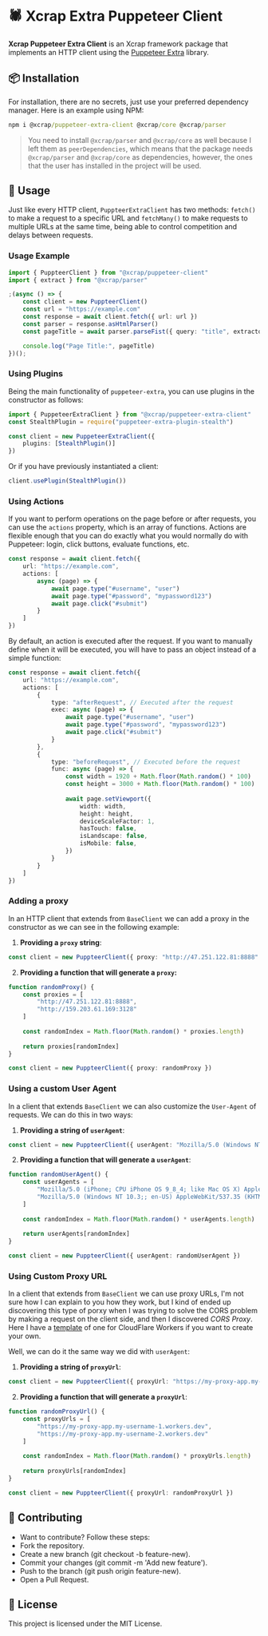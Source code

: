 # 🕷️ Xcrap Extra Puppeteer Client

**Xcrap Puppeteer Extra Client** is an Xcrap framework package that implements an HTTP client using the [Puppeteer Extra](https://www.npmjs.com/package/puppeteer-extra) library.
## 📦 Installation

For installation, there are no secrets, just use your preferred dependency manager. Here is an example using NPM:

```cmd
npm i @xcrap/puppeteer-extra-client @xcrap/core @xcrap/parser
```

> You need to install `@xcrap/parser` and `@xcrap/core` as well because I left them as `peerDependencies`, which means that the package needs `@xcrap/parser` and `@xcrap/core` as dependencies, however, the ones that the user has installed in the project will be used.

## 🚀 Usage

Just like every HTTP client, `PuppteerExtraClient` has two methods: `fetch()` to make a request to a specific URL and `fetchMany()` to make requests to multiple URLs at the same time, being able to control competition and delays between requests.
### Usage Example

```ts
import { PuppteerClient } from "@xcrap/puppeteer-client"
import { extract } from "@xcrap/parser"

;(async () => {
    const client = new PuppteerClient()
    const url = "https://example.com"
    const response = await client.fetch({ url: url })
    const parser = response.asHtmlParser()
    const pageTitle = await parser.parseFist({ query: "title", extractor: extract("innerText") })

    console.log("Page Title:", pageTitle)
})();
```

### Using Plugins

Being the main functionality of `puppeteer-extra`, you can use plugins in the constructor as follows:

```ts
import { PuppeteerExtraClient } from "@xcrap/puppeteer-extra-client"
const StealthPlugin = require("puppeteer-extra-plugin-stealth")

const client = new PuppeteerExtraClient({
	plugins: [StealthPlugin()]
})
```

Or if you have previously instantiated a client:

```ts
client.usePlugin(StealthPlugin())
```
### Using Actions

If you want to perform operations on the page before or after requests, you can use the `actions` property, which is an array of functions. Actions are flexible enough that you can do exactly what you would normally do with Puppeteer: login, click buttons, evaluate functions, etc.

```ts
const response = await client.fetch({
	url: "https://example.com",
	actions: [
		async (page) => {
			await page.type("#username", "user")
			await page.type("#password", "mypassword123")
			await page.click("#submit")
		}
	]
})
```

By default, an action is executed after the request. If you want to manually define when it will be executed, you will have to pass an object instead of a simple function:

```ts
const response = await client.fetch({
	url: "https://example.com",
	actions: [
		{
			type: "afterRequest", // Executed after the request
			exec: async (page) => {
				await page.type("#username", "user")
				await page.type("#password", "mypassword123")
				await page.click("#submit")
			}
		},
		{
			type: "beforeRequest", // Executed before the request
			func: async (page) => {
				const width = 1920 + Math.floor(Math.random() * 100)
				const height = 3000 + Math.floor(Math.random() * 100)
		
				await page.setViewport({
					width: width,
					height: height,
					deviceScaleFactor: 1,
					hasTouch: false,
					isLandscape: false,
					isMobile: false,
				})
			}
		}
	]
})
```
### Adding a proxy

In an HTTP client that extends from `BaseClient` we can add a proxy in the constructor as we can see in the following example:

1. **Providing a `proxy` string**:

```ts
const client = new PuppteerClient({ proxy: "http://47.251.122.81:8888" })
```

2. **Providing a function that will generate a `proxy`:**

```ts
function randomProxy() {
	const proxies = [
        "http://47.251.122.81:8888",
        "http://159.203.61.169:3128"
    ]
	
	const randomIndex = Math.floor(Math.random() * proxies.length)
	
	return proxies[randomIndex]
}

const client = new PuppteerClient({ proxy: randomProxy })
```
### Using a custom User Agent

In a client that extends `BaseClient` we can also customize the `User-Agent` of requests. We can do this in two ways: 

1. **Providing a string of `userAgent`**:

```ts
const client = new PuppteerClient({ userAgent: "Mozilla/5.0 (Windows NT 10.0; Win64; x64) AppleWebKit/537.36 (KHTML, like Gecko) Chrome/134.0.0.0 Safari/537.36" })
```

2. **Providing a function that will generate a `userAgent`**:

```ts
function randomUserAgent() {
	const userAgents = [
		"Mozilla/5.0 (iPhone; CPU iPhone OS 9_8_4; like Mac OS X) AppleWebKit/603.37 (KHTML, like Gecko) Chrome/54.0.1244.188 Mobile Safari/601.5",
		"Mozilla/5.0 (Windows NT 10.3;; en-US) AppleWebKit/537.35 (KHTML, like Gecko) Chrome/47.0.1707.185 Safari/601"
	]
	
	const randomIndex = Math.floor(Math.random() * userAgents.length)
	
	return userAgents[randomIndex]
}

const client = new PuppteerClient({ userAgent: randomUserAgent })
```

### Using Custom Proxy URL

In a client that extends from `BaseClient` we can use proxy URLs, I'm not sure how I can explain to you how they work, but I kind of ended up discovering this type of porxy when I was trying to solve the CORS problem by making a request on the client side, and then I discovered *CORS Proxy*. Here I have a [template](https://gist.github.com/marcuth/9fbd321b011da44d1287faae31a8dd3a) of one for CloudFlare Workers if you want to create your own.

Well, we can do it the same way we did with `userAgent`: 

1. **Providing a string of `proxyUrl`**:

```ts
const client = new PuppteerClient({ proxyUrl: "https://my-proxy-app.my-username.workers.dev" })
```

2. **Providing a function that will generate a `proxyUrl`**:

```ts
function randomProxyUrl() {
	const proxyUrls = [
		"https://my-proxy-app.my-username-1.workers.dev",
		"https://my-proxy-app.my-username-2.workers.dev"
	]
	
	const randomIndex = Math.floor(Math.random() * proxyUrls.length)
	
	return proxyUrls[randomIndex]
}

const client = new PuppteerClient({ proxyUrl: randomProxyUrl })
```

## 🤝 Contributing

- Want to contribute? Follow these steps:
- Fork the repository.
- Create a new branch (git checkout -b feature-new).
- Commit your changes (git commit -m 'Add new feature').
- Push to the branch (git push origin feature-new).
- Open a Pull Request.

## 📝 License

This project is licensed under the MIT License.
